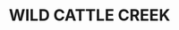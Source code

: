 ---
lastmod: '2025-04-06T06:05:20+00:00'
latitude: -30.14637427
layout: suburb
longitude: 152.7468709
postcode: '2453'
state: NSW
title: WILD CATTLE CREEK
url: /nsw/wild-cattle-creek/
---